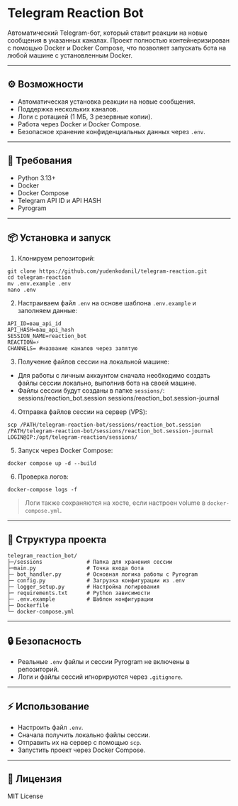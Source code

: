 # Telegram Reaction Bot

Автоматический Telegram-бот, который ставит реакции на новые сообщения в указанных каналах.
Проект полностью контейнеризирован с помощью Docker и Docker Compose, что позволяет запускать бота на любой машине с установленным Docker.

---

## ⚙️ Возможности

- Автоматическая установка реакции на новые сообщения.
- Поддержка нескольких каналов.
- Логи с ротацией (1 МБ, 3 резервные копии).
- Работа через Docker и Docker Compose.
- Безопасное хранение конфиденциальных данных через `.env`.

---

## 📝 Требования

- Python 3.13+
- Docker
- Docker Compose
- Telegram API ID и API HASH
- Pyrogram

---

## 📦 Установка и запуск

1. Клонируем репозиторий:

```
git clone https://github.com/yudenkodanil/telegram-reaction.git
cd telegram-reaction
mv .env.example .env
nano .env

```

2. Настраиваем файл `.env` на основе шаблона `.env.example` и заполняем данные:

```
API_ID=ваш_api_id
API_HASH=ваш_api_hash
SESSION_NAME=reaction_bot
REACTION=⚡️
CHANNELS= #название каналов через запятую
```

3. Получение файлов сессии на локальной машине:

- Для работы с личным аккаунтом сначала необходимо создать файлы сессии локально, выполнив бота на своей машине.
- Файлы сессии будут созданы в папке `sessions/`:
sessions/reaction_bot.session
sessions/reaction_bot.session-journal

4. Отправка файлов сессии на сервер (VPS):

```
scp /PATH/telegram-reaction-bot/sessions/reaction_bot.session
/PATH/telegram-reaction-bot/sessions/reaction_bot.session-journal
LOGIN@IP:/opt/telegram-reaction/sessions/
```

5. Запуск через Docker Compose:

```
docker compose up -d --build
```

6. Проверка логов:

```
docker-compose logs -f
```

> Логи также сохраняются на хосте, если настроен volume в `docker-compose.yml`.

---

## 📁 Структура проекта

```
telegram_reaction_bot/
├─/sessions              # Папка для хранения сессии 
├─main.py                # Точка входа бота
├─ bot_handler.py        # Основная логика работы с Pyrogram
├─ config.py             # Загрузка конфигурации из .env
├─ logger_setup.py       # Настройка логирования
├─ requirements.txt      # Python зависимости
├─ .env.example          # Шаблон конфигурации
├─ Dockerfile
└─ docker-compose.yml
```

---

## 🔒 Безопасность

- Реальные `.env` файлы и сессии Pyrogram не включены в репозиторий.
- Логи и файлы сессий игнорируются через `.gitignore`.

---

## ⚡ Использование

- Настроить файл `.env`.
- Сначала получить локально файлы сессии.
- Отправить их на сервер с помощью `scp`.
- Запустить проект через Docker Compose.

---

## 📄 Лицензия

MIT License
